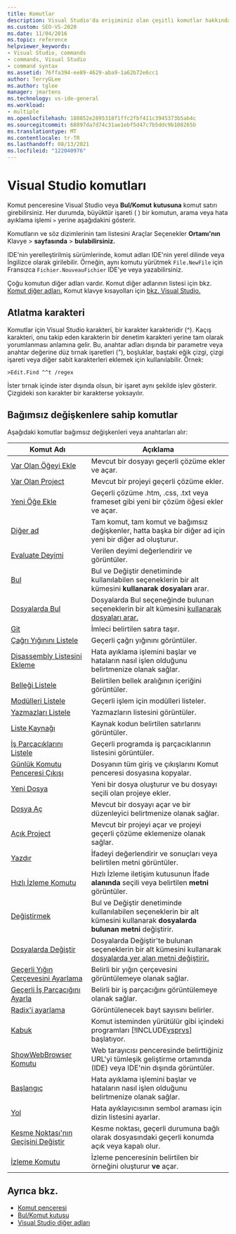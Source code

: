 ```yaml
---
title: Komutlar
description: Visual Studio'da erişiminiz olan çeşitli komutlar hakkında Visual Studio.
ms.custom: SEO-VS-2020
ms.date: 11/04/2016
ms.topic: reference
helpviewer_keywords:
- Visual Studio, commands
- commands, Visual Studio
- command syntax
ms.assetid: 76ffa394-ee89-4629-aba9-1a62b72e6cc1
author: TerryGLee
ms.author: tglee
manager: jmartens
ms.technology: vs-ide-general
ms.workload:
- multiple
ms.openlocfilehash: 180852e2895318f1ffc2fbf411c3945373b5ab4c
ms.sourcegitcommit: 68897da7d74c31ae1ebf5d47c7b5ddc9b108265b
ms.translationtype: MT
ms.contentlocale: tr-TR
ms.lasthandoff: 08/13/2021
ms.locfileid: "122040976"
---
```

# <a name="visual-studio-commands"></a>Visual Studio komutları

Komut penceresine Visual Studio veya **Bul/Komut** **kutusuna** komut satırı girebilirsiniz.  Her durumda, büyüktür işareti ( ) bir komutun, arama veya hata ayıklama işlemi `>` yerine aşağıdakini gösterir.

Komutların ve söz dizimlerinin tam listesini Araçlar Seçenekler **Ortamı'nın** Klavye  >  **sayfasında**  >  **bulabilirsiniz.**

IDE'nin yerelleştirilmiş sürümlerinde, komut adları IDE'nin yerel dilinde veya İngilizce olarak girilebilir. Örneğin, aynı komutu yürütmek `File.NewFile` için Fransızca `Fichier.NouveauFichier` IDE'ye veya yazabilirsiniz.

Çoğu komutun diğer adları vardır. Komut diğer adlarının listesi için bkz. [Komut diğer adları.](../../ide/reference/visual-studio-command-aliases.md) Komut klavye kısayolları için [bkz. Visual Studio.](../default-keyboard-shortcuts-in-visual-studio.md)

## <a name="escape-character"></a>Atlatma karakteri

Komutlar için Visual Studio karakteri, bir karakter karakteridir (^). Kaçış karakteri, onu takip eden karakterin bir denetim karakteri yerine tam olarak yorumlanması anlamına gelir. Bu, anahtar adları dışında bir parametre veya anahtar değerine düz tırnak işaretleri ("), boşluklar, baştaki eğik çizgi, çizgi işareti veya diğer sabit karakterleri eklemek için kullanılabilir. Örnek:

```
>Edit.Find ^^t /regex
```

İster tırnak içinde ister dışında olsun, bir işaret aynı şekilde işlev gösterir. Çizgideki son karakter bir karakterse yoksayılır.

## <a name="commands-with-arguments"></a>Bağımsız değişkenlere sahip komutlar

Aşağıdaki komutlar bağımsız değişkenleri veya anahtarları alır:

| Komut Adı | Açıklama |
| - | - |
| [Var Olan Öğeyi Ekle](../../ide/reference/add-existing-item-command.md) | Mevcut bir dosyayı geçerli çözüme ekler ve açar. |
| [Var Olan Project](../../ide/reference/add-existing-project-command.md) | Mevcut bir projeyi geçerli çözüme ekler. |
| [Yeni Öğe Ekle](../../ide/reference/add-new-item-command.md) | Geçerli çözüme .htm, .css, .txt veya frameset gibi yeni bir çözüm öğesi ekler ve açar. |
| [Diğer ad](../../ide/reference/alias-command.md) | Tam komut, tam komut ve bağımsız değişkenler, hatta başka bir diğer ad için yeni bir diğer ad oluşturur. |
| [Evaluate Deyimi](../../ide/reference/evaluate-statement-command.md) | Verilen deyimi değerlendirir ve görüntüler. |
| [Bul](../../ide/reference/find-command.md) | Bul ve Değiştir denetiminde kullanılabilen seçeneklerin bir alt kümesini **kullanarak dosyaları** arar. |
| [Dosyalarda Bul](../../ide/reference/find-in-files-command.md) | Dosyalarda Bul seçeneğinde bulunan seçeneklerin bir alt kümesini [kullanarak dosyaları arar.](../../ide/find-in-files.md) |
| [Git](../../ide/reference/go-to-command.md) | İmleci belirtilen satıra taşır. |
| [Çağrı Yığınını Listele](../../ide/reference/list-call-stack-command.md) | Geçerli çağrı yığınını görüntüler. |
| [Disassembly Listesini Ekleme](../../ide/reference/list-disassembly-command.md) | Hata ayıklama işlemini başlar ve hataların nasıl işlen olduğunu belirtmenize olanak sağlar. |
| [Belleği Listele](../../ide/reference/list-memory-command.md) | Belirtilen bellek aralığının içeriğini görüntüler. |
| [Modülleri Listele](../../ide/reference/list-modules-command.md) | Geçerli işlem için modülleri listeler. |
| [Yazmazları Listele](../../ide/reference/list-registers-command.md) | Yazmazların listesini görüntüler. |
| [Liste Kaynağı](../../ide/reference/list-source-command.md) | Kaynak kodun belirtilen satırlarını görüntüler. |
| [İş Parçacıklarını Listele](../../ide/reference/list-threads-command.md) | Geçerli programda iş parçacıklarının listesini görüntüler. |
| [Günlük Komutu Penceresi Çıkışı](../../ide/reference/log-command-window-output-command.md) | Dosyanın tüm giriş ve çıkışlarını Komut penceresi dosyasına kopyalar. |
| [Yeni Dosya](../../ide/reference/new-file-command.md) | Yeni bir dosya oluşturur ve bu dosyayı seçili olan projeye ekler. |
| [Dosya Aç](../../ide/reference/open-file-command.md) | Mevcut bir dosyayı açar ve bir düzenleyici belirtmenize olanak sağlar. |
| [Açık Project](../../ide/reference/open-project-command.md) | Mevcut bir projeyi açar ve projeyi geçerli çözüme eklemenize olanak sağlar. |
| [Yazdır](../../ide/reference/print-command.md) | İfadeyi değerlendirir ve sonuçları veya belirtilen metni görüntüler. |
| [Hızlı İzleme Komutu](../../ide/reference/quick-watch-command.md) | Hızlı İzleme iletişim kutusunun İfade **alanında** seçili veya belirtilen **metni** görüntüler. |
| [Değiştirmek](../../ide/reference/replace-command.md) | Bul ve Değiştir denetiminde kullanılabilen seçeneklerin bir alt kümesini kullanarak **dosyalarda bulunan metni** değiştirir. |
| [Dosyalarda Değiştir](../../ide/reference/replace-in-files-command.md) | Dosyalarda Değiştir'te bulunan seçeneklerin bir alt kümesini kullanarak [dosyalarda yer alan metni değiştirir.](../../ide/replace-in-files.md) |
| [Geçerli Yığın Çerçevesini Ayarlama](../../ide/reference/set-current-stack-frame-command.md) | Belirli bir yığın çerçevesini görüntülemeye olanak sağlar. |
| [Geçerli İş Parçacığını Ayarla](../../ide/reference/set-current-thread-command.md) | Belirli bir iş parçacığını görüntülemeye olanak sağlar. |
| [Radix'i ayarlama](../../ide/reference/set-radix-command.md) | Görüntülenecek bayt sayısını belirler. |
| [Kabuk](../../ide/reference/shell-command.md) | Komut isteminden yürütülür gibi içindeki programları [!INCLUDE[vsprvs](../../code-quality/includes/vsprvs_md.md)] başlatıyor. |
| [ShowWebBrowser Komutu](../../ide/reference/showwebbrowser-command.md) | Web tarayıcısı penceresinde belirttiğiniz URL'yi tümleşik geliştirme ortamında (IDE) veya IDE'nin dışında görüntüler. |
| [Başlangıç](../../ide/reference/start-command.md) | Hata ayıklama işlemini başlar ve hataların nasıl işlen olduğunu belirtmenize olanak sağlar. |
| [Yol](../../ide/reference/symbol-path-command.md) | Hata ayıklayıcısının sembol araması için dizin listesini ayarlar. |
| [Kesme Noktası'nın Geçişini Değiştir](../../ide/reference/toggle-breakpoint-command.md) | Kesme noktası, geçerli durumuna bağlı olarak dosyasındaki geçerli konumda açık veya kapalı olur. |
| [İzleme Komutu](../../ide/reference/watch-command.md) | İzleme penceresinin belirtilen bir örneğini oluşturur **ve** açar. |

## <a name="see-also"></a>Ayrıca bkz.

- [Komut penceresi](../../ide/reference/command-window.md)
- [Bul/Komut kutusu](../../ide/find-command-box.md)
- [Visual Studio diğer adları](../../ide/reference/visual-studio-command-aliases.md)
